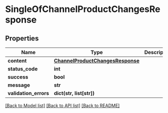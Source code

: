 # SingleOfChannelProductChangesResponse

## Properties
Name | Type | Description | Notes
------------ | ------------- | ------------- | -------------
**content** | [**ChannelProductChangesResponse**](ChannelProductChangesResponse.md) |  | [optional] 
**status_code** | **int** |  | [optional] 
**success** | **bool** |  | [optional] 
**message** | **str** |  | [optional] 
**validation_errors** | **dict(str, list[str])** |  | [optional] 

[[Back to Model list]](../README.md#documentation-for-models) [[Back to API list]](../README.md#documentation-for-api-endpoints) [[Back to README]](../README.md)


